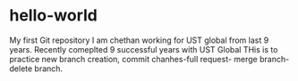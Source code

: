 # hello-world
My first Git repository
I am chethan working for UST global from last 9 years.
Recently comeplted 9 successful years with UST Global
THis is to practice new branch creation, commit chanhes-full request- merge branch- delete branch.
